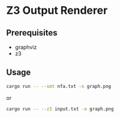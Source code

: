 # Z3 Output Renderer

## Prerequisites
- graphviz
- z3

## Usage
```sh
cargo run -- --smt nfa.txt -o graph.png
```
or
```sh
cargo run -- --z3 input.txt -o graph.png
```
